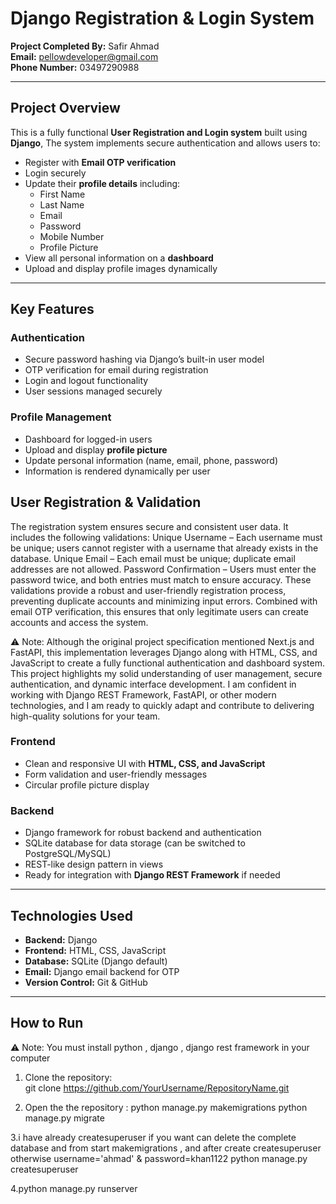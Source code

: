 # Django Registration & Login System

**Project Completed By:** Safir Ahmad  
**Email:** pellowdeveloper@gmail.com  
**Phone Number:** 03497290988  

---

## Project Overview

This is a fully functional **User Registration and Login system** built using **Django**, The system implements secure authentication and allows users to:

- Register with **Email OTP verification**
- Login securely
- Update their **profile details** including:
  - First Name
  - Last Name
  - Email
  - Password
  - Mobile Number
  - Profile Picture
- View all personal information on a **dashboard**
- Upload and display profile images dynamically

---

## Key Features

### **Authentication**
- Secure password hashing via Django’s built-in user model
- OTP verification for email during registration
- Login and logout functionality
- User sessions managed securely

### **Profile Management**
- Dashboard for logged-in users
- Upload and display **profile picture**
- Update personal information (name, email, phone, password)
- Information is rendered dynamically per user


## User Registration & Validation
The registration system ensures secure and consistent user data. It includes the following validations:
Unique Username – Each username must be unique; users cannot register with a username that already exists in the database.
Unique Email – Each email must be unique; duplicate email addresses are not allowed.
Password Confirmation – Users must enter the password twice, and both entries must match to ensure accuracy.
These validations provide a robust and user-friendly registration process, preventing duplicate accounts and minimizing input errors. Combined with email OTP verification, this ensures that only legitimate users can create accounts and access the system.

⚠️ Note: Although the original project specification mentioned Next.js and FastAPI, this implementation leverages Django along with HTML, CSS, and JavaScript to create a fully functional authentication and dashboard system. This project highlights my solid understanding of user management, secure authentication, and dynamic interface development. I am confident in working with Django REST Framework, FastAPI, or other modern technologies, and I am ready to quickly adapt and contribute to delivering high-quality solutions for your team.


### **Frontend**
- Clean and responsive UI with **HTML, CSS, and JavaScript**
- Form validation and user-friendly messages
- Circular profile picture display

### **Backend**
- Django framework for robust backend and authentication
- SQLite database for data storage (can be switched to PostgreSQL/MySQL)
- REST-like design pattern in views
- Ready for integration with **Django REST Framework** if needed

---

## Technologies Used
- **Backend:** Django  
- **Frontend:** HTML, CSS, JavaScript  
- **Database:** SQLite (Django default)  
- **Email:** Django email backend for OTP  
- **Version Control:** Git & GitHub  


---

## How to Run 
⚠️ Note: You must install python , django , django rest framework in your computer

1. Clone the repository:  
   git clone https://github.com/YourUsername/RepositoryName.git
   

2. Open the  the repository :
  python manage.py makemigrations
  python manage.py migrate


3.i have already createsuperuser if you want can delete the complete database and from start makemigrations , and after create createsuperuser otherwise username='ahmad' & password=khan1122
python manage.py createsuperuser 

4.python manage.py runserver
 

   

